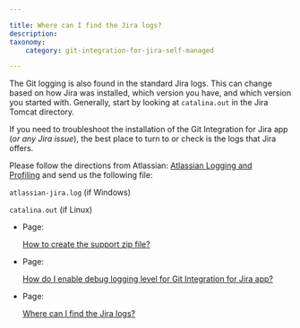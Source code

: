 ```yaml
---

title: Where can I find the Jira logs?
description:
taxonomy:
    category: git-integration-for-jira-self-managed

---
```

The Git logging is also found in the standard Jira logs. This can change based on how Jira was installed, which version you have, and which version you started with. Generally, start by looking at `catalina.out` in the Jira Tomcat directory.

If you need to troubleshoot the installation of the Git Integration for Jira app (_or any Jira issue_), the best place to turn to or check is the logs that Jira offers.

Please follow the directions from Atlassian: [Atlassian Logging and Profiling](https://confluence.atlassian.com/display/Jira/Logging+and+Profiling) and send us the following file:

`atlassian-jira.log` (if Windows)

`catalina.out` (if Linux)

*   Page:

    [How to create the support zip file?](/wiki/spaces/GIJDC/pages/2039447557)

*   Page:

    [How do I enable debug logging level for Git Integration for Jira app?](/wiki/spaces/GIJDC/pages/2038792196)

*   Page:

    [Where can I find the Jira logs?](/wiki/spaces/GIJDC/pages/2039283717)